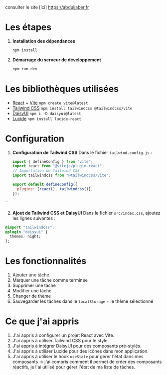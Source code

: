 consulter le site [ici] https://abduljaber.fr
# Les étapes

1. **Installation des dépendances**

   ```bash
   npm install
   ```

2. **Démarrage du serveur de développement**
   ```bash
   npm run dev
   ```

# Les bibliothèques utilisées

- [React](https://reactjs.org/) + [Vite](https://vitejs.dev/) `npm create vite@latest`
- [Tailwind CSS](https://tailwindcss.com/) `npm install tailwindcss @tailwindcss/vite`
- [DaisyUI](https://daisyui.com/) `npm i -D daisyui@latest`
- [Lucide](https://lucide.dev/) `npm install lucide-react`

# Configuration

1. **Configuration de Tailwind CSS**
   Dans le fichier `tailwind.config.js` :
   ```javascript
   import { defineConfig } from "vite";
   import react from "@vitejs/plugin-react";
   // Importation de Tailwind CSS
   import tailwindcss from "@tailwindcss/vite";

   export default defineConfig({
     plugins: [react(), tailwindcss()],
   });

``

2. **Ajout de Tailwind CSS et DaisyUI**
Dans le fichier `src/index.css`, ajoutez les lignes suivantes :
```css
@import "tailwindcss";
@plugin "daisyui" {
  themes: night;
};

```
# Les fonctionnalités 
1. Ajouter une tâche
2. Marquer une tâche comme terminée
3. Supprimer une tâche
4. Modifier une tâche
5. Changer de thème
6. Sauvegarder les tâches dans le `localStorage` + le thème sélectionné



# Ce que j'ai appris
1. J'ai appris à configurer un projet React avec Vite.
2. J'ai appris à utiliser Tailwind CSS pour le style.
3. J'ai appris à intégrer DaisyUI pour des composants pré-stylés.
4. J'ai appris à utiliser Lucide pour des icônes dans mon application.
5. J'ai appris à utiliser le hook `useState` pour gérer l'état dans mes composants -> j'ai compris comment il permet de créer des composants réactifs, je l'ai utilisé pour gérer l'état de ma liste de tâches.
